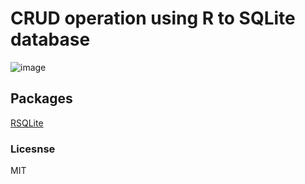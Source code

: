 
# CRUD operation using R to SQLite database

![image](https://user-images.githubusercontent.com/19642322/49482989-83595580-f842-11e8-8ed8-bba9e309045a.png)


## Packages

[RSQLite](https://www.rdocumentation.org/packages/RSQLite/versions/2.1.1)

### Licesnse
  MIT
